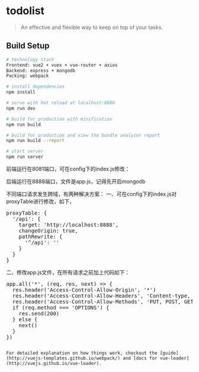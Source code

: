 # todolist
> An effective and flexible way to keep on top of your tasks.

## Build Setup

``` bash
# technology stack
Frontend: vue2 + vuex + vue-router + axios
Backend: express + mongodb
Packing: webpack

# install dependencies
npm install

# serve with hot reload at localhost:8080
npm run dev

# build for production with minification
npm run build

# build for production and view the bundle analyzer report
npm run build --report

# start server
npm run server
```

前端运行在8081端口，可在config下的index.js修改：

后端运行在8888端口，文件是app.js，记得先开启mongodb

不同端口请求发生跨域，有两种解决方案：
一、可在config下的index.js对proxyTable进行修改，如下，
<pre>
proxyTable: {
  '/api': {
    target: 'http://localhost:8888',
    changeOrigin: true,
    pathRewrite: {
      '^/api': ''
    }
  }
}
</pre>
二、修改app.js文件，在所有请求之前加上代码如下：
<pre>
app.all('*', (req, res, next) => {
  res.header('Access-Control-Allow-Origin', '*')
  res.header('Access-Control-Allow-Headers', 'Content-type, Content-length, Authorization, Accept, X-Request-width')
  res.header('Access-Control-Allow-Methods', 'PUT, POST, GET, DELETE, OPTIONS')
  if (req.method === 'OPTIONS') {
    res.send(200)
  } else {
    next()
  }
})
</pre>
```

For detailed explanation on how things work, checkout the [guide](http://vuejs-templates.github.io/webpack/) and [docs for vue-loader](http://vuejs.github.io/vue-loader).
